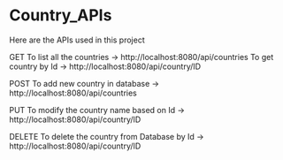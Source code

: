 # Country_APIs

Here are the APIs used in this project

GET
To list all the countries -> http://localhost:8080/api/countries
To get country by Id -> http://localhost:8080/api/country/ID

POST
To add new country in database -> http://localhost:8080/api/countries

PUT
To modify the country name based on Id -> http://localhost:8080/api/country/ID

DELETE
To delete the country from Database by Id -> http://localhost:8080/api/country/ID
